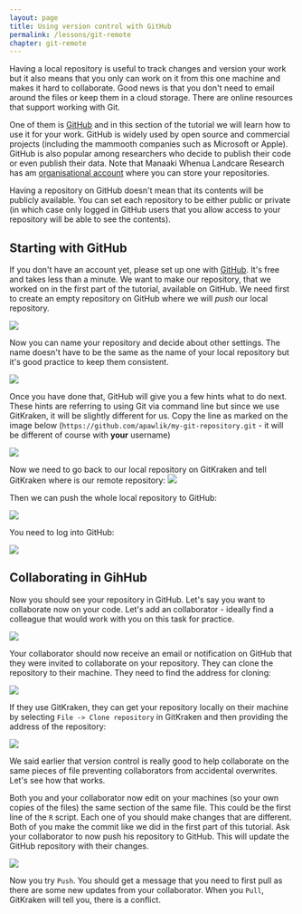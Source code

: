 ```yaml
---
layout: page
title: Using version control with GitHub
permalink: /lessons/git-remote
chapter: git-remote
---
```


Having a local repository is useful to track changes and version your work but it also means that you only can work on it from this one machine and makes it hard to collaborate. Good news is that you don't need to email around the files or keep them in a cloud storage. There are online resources that support working with Git.

One of them is [GitHub](https://github.com) and in this section of the tutorial we will learn how to use it for your work. GitHub is widely used by open source and commercial projects (including the mammooth companies such as Microsoft or Apple). GitHub is also popular among researchers who decide to publish their code or even publish their data. Note that Manaaki Whenua Landcare Research has am [organisational account](https://github.com/manaakiwhenua/) where you can store your repositories.

Having a repository on GitHub doesn't mean that its contents will be publicly available. You can set each repository to be either public or private (in which case only logged in GitHub users that you allow access to your repository will be able to see the contents).

## Starting with GitHub

If you don't have an account yet, please set up one with [GitHub](https://github.com). It's free and takes less than a minute. We want to make our repository, that we worked on in the first part of the tutorial, available on GitHub. We need first to create an empty repository on GitHub where we will *push* our local repository.

![](../assets/img/create_repo.png)

Now you can name your repository and decide about other settings. The name doesn't have to be the same as the name of your local repository but it's good practice to keep them consistent.

![](../assets/img/set_new_repo.png)

Once you have done that, GitHub will give you a few hints what to do next. These hints are referring to using Git via command line but since we use GitKraken, it will be slightly different for us. Copy the line as marked on the image below (`https://github.com/apawlik/my-git-repository.git` - it will be different of course with **your** username)

![](../assets/img/how_to_push.png)

Now we need to go back to our local repository on GitKraken and tell GitKraken where is our remote repository:
![](../assets/img/set_remote.png)


Then we can push the whole local repository to GitHub:

![](../assets/img/remote_push.png)

You need to log into GitHub:

![](../assets/img/remote_push_2.png)

## Collaborating in GihHub

Now you should see your repository in GitHub. Let's say you want to collaborate now on your code. Let's add an collaborator - ideally find a colleague that would work  with you on this task for practice.

![](../assets/img/add_collab.png)

Your collaborator should now receive an email or notification on GitHub that they were invited to collaborate on your repository. They can clone the repository to their machine. They need to find the address for cloning:

![](../assets/img/clone_address.png)

If they use GitKraken, they can get your repository locally on their machine by selecting `File -> Clone repository` in GitKraken and then providing the address of the repository:

![](../assets/img/clone_git_kraken_2.png)

We said earlier that version control is really good to help collaborate on the same pieces of file preventing collaborators from accidental overwrites. Let's see how that works.

Both you and your collaborator now edit on your machines (so your own copies of the files) the same section of the same file. This could be the first line of the `R` script. Each one of you should make changes that are different. Both of you make the commit like we did in the first part of this tutorial. Ask your collaborator to now push his repository to GitHub. This will update the GitHub repository with their changes.

![](../assets/img/push.png)

Now you try `Push`. You should get a message that you need to first pull as there are some new updates from your collaborator. When you `Pull`, GitKraken will tell you, there is a conflict.



